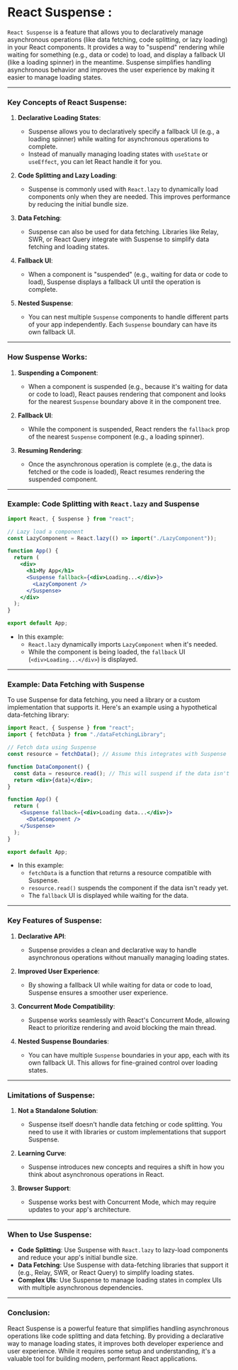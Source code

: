 # React Suspense :

`React Suspense` is a feature that allows you to declaratively manage asynchronous operations (like data fetching, code splitting, or lazy loading) in your React components. It provides a way to "suspend" rendering while waiting for something (e.g., data or code) to load, and display a fallback UI (like a loading spinner) in the meantime. Suspense simplifies handling asynchronous behavior and improves the user experience by making it easier to manage loading states.

---

### Key Concepts of React Suspense:

1. **Declarative Loading States**:

   - Suspense allows you to declaratively specify a fallback UI (e.g., a loading spinner) while waiting for asynchronous operations to complete.
   - Instead of manually managing loading states with `useState` or `useEffect`, you can let React handle it for you.

2. **Code Splitting and Lazy Loading**:

   - Suspense is commonly used with `React.lazy` to dynamically load components only when they are needed. This improves performance by reducing the initial bundle size.

3. **Data Fetching**:

   - Suspense can also be used for data fetching. Libraries like Relay, SWR, or React Query integrate with Suspense to simplify data fetching and loading states.

4. **Fallback UI**:

   - When a component is "suspended" (e.g., waiting for data or code to load), Suspense displays a fallback UI until the operation is complete.

5. **Nested Suspense**:
   - You can nest multiple `Suspense` components to handle different parts of your app independently. Each `Suspense` boundary can have its own fallback UI.

---

### How Suspense Works:

1. **Suspending a Component**:

   - When a component is suspended (e.g., because it's waiting for data or code to load), React pauses rendering that component and looks for the nearest `Suspense` boundary above it in the component tree.

2. **Fallback UI**:

   - While the component is suspended, React renders the `fallback` prop of the nearest `Suspense` component (e.g., a loading spinner).

3. **Resuming Rendering**:
   - Once the asynchronous operation is complete (e.g., the data is fetched or the code is loaded), React resumes rendering the suspended component.

---

### Example: Code Splitting with `React.lazy` and Suspense

```jsx
import React, { Suspense } from "react";

// Lazy load a component
const LazyComponent = React.lazy(() => import("./LazyComponent"));

function App() {
  return (
    <div>
      <h1>My App</h1>
      <Suspense fallback={<div>Loading...</div>}>
        <LazyComponent />
      </Suspense>
    </div>
  );
}

export default App;
```

- In this example:
  - `React.lazy` dynamically imports `LazyComponent` when it's needed.
  - While the component is being loaded, the `fallback` UI (`<div>Loading...</div>`) is displayed.

---

### Example: Data Fetching with Suspense

To use Suspense for data fetching, you need a library or a custom implementation that supports it. Here's an example using a hypothetical data-fetching library:

```jsx
import React, { Suspense } from "react";
import { fetchData } from "./dataFetchingLibrary";

// Fetch data using Suspense
const resource = fetchData(); // Assume this integrates with Suspense

function DataComponent() {
  const data = resource.read(); // This will suspend if the data isn't ready yet
  return <div>{data}</div>;
}

function App() {
  return (
    <Suspense fallback={<div>Loading data...</div>}>
      <DataComponent />
    </Suspense>
  );
}

export default App;
```

- In this example:
  - `fetchData` is a function that returns a resource compatible with Suspense.
  - `resource.read()` suspends the component if the data isn't ready yet.
  - The `fallback` UI is displayed while waiting for the data.

---

### Key Features of Suspense:

1. **Declarative API**:

   - Suspense provides a clean and declarative way to handle asynchronous operations without manually managing loading states.

2. **Improved User Experience**:

   - By showing a fallback UI while waiting for data or code to load, Suspense ensures a smoother user experience.

3. **Concurrent Mode Compatibility**:

   - Suspense works seamlessly with React's Concurrent Mode, allowing React to prioritize rendering and avoid blocking the main thread.

4. **Nested Suspense Boundaries**:
   - You can have multiple `Suspense` boundaries in your app, each with its own fallback UI. This allows for fine-grained control over loading states.

---

### Limitations of Suspense:

1. **Not a Standalone Solution**:

   - Suspense itself doesn't handle data fetching or code splitting. You need to use it with libraries or custom implementations that support Suspense.

2. **Learning Curve**:

   - Suspense introduces new concepts and requires a shift in how you think about asynchronous operations in React.

3. **Browser Support**:
   - Suspense works best with Concurrent Mode, which may require updates to your app's architecture.

---

### When to Use Suspense:

- **Code Splitting**: Use Suspense with `React.lazy` to lazy-load components and reduce your app's initial bundle size.
- **Data Fetching**: Use Suspense with data-fetching libraries that support it (e.g., Relay, SWR, or React Query) to simplify loading states.
- **Complex UIs**: Use Suspense to manage loading states in complex UIs with multiple asynchronous dependencies.

---

### Conclusion:

React Suspense is a powerful feature that simplifies handling asynchronous operations like code splitting and data fetching. By providing a declarative way to manage loading states, it improves both developer experience and user experience. While it requires some setup and understanding, it's a valuable tool for building modern, performant React applications.
